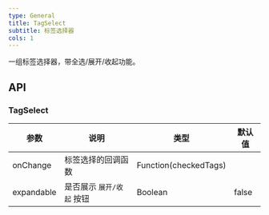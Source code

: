 ```yaml
---
type: General
title: TagSelect
subtitle: 标签选择器
cols: 1
---
```


一组标签选择器，带全选/展开/收起功能。

## API

### TagSelect

| 参数      | 说明                                      | 类型         | 默认值 |
|----------|------------------------------------------|-------------|-------|
| onChange | 标签选择的回调函数 | Function(checkedTags) |  |
| expandable | 是否展示 `展开/收起` 按钮 | Boolean | false |
